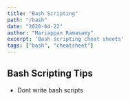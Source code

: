```yaml
---
title: "Bash Scripting"
path: "/bash"
date: "2020-04-22"
author: "Mariappan Ramasamy"
excerpt: 'Bash scripting cheat sheets'
tags: ["bash", "cheatsheet"]
---
```


## Bash Scripting Tips

* Dont write bash scripts
